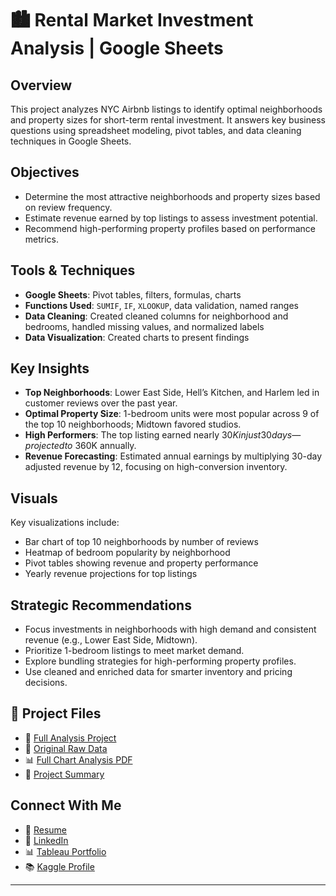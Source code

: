# 🏙️ Rental Market Investment Analysis | Google Sheets

## Overview
This project analyzes NYC Airbnb listings to identify optimal neighborhoods and property sizes for short-term rental investment. It answers key business questions using spreadsheet modeling, pivot tables, and data cleaning techniques in Google Sheets.

## Objectives
- Determine the most attractive neighborhoods and property sizes based on review frequency.
- Estimate revenue earned by top listings to assess investment potential.
- Recommend high-performing property profiles based on performance metrics.

## Tools & Techniques
- **Google Sheets**: Pivot tables, filters, formulas, charts
- **Functions Used**: `SUMIF`, `IF`, `XLOOKUP`, data validation, named ranges
- **Data Cleaning**: Created cleaned columns for neighborhood and bedrooms, handled missing values, and normalized labels
- **Data Visualization**: Created charts to present findings

## Key Insights
- **Top Neighborhoods**: Lower East Side, Hell’s Kitchen, and Harlem led in customer reviews over the past year.
- **Optimal Property Size**: 1-bedroom units were most popular across 9 of the top 10 neighborhoods; Midtown favored studios.
- **High Performers**: The top listing earned nearly $30K in just 30 days—projected to ~$360K annually.
- **Revenue Forecasting**: Estimated annual earnings by multiplying 30-day adjusted revenue by 12, focusing on high-conversion inventory.

## Visuals
Key visualizations include:
- Bar chart of top 10 neighborhoods by number of reviews
- Heatmap of bedroom popularity by neighborhood
- Pivot tables showing revenue and property performance
- Yearly revenue projections for top listings

## Strategic Recommendations
- Focus investments in neighborhoods with high demand and consistent revenue (e.g., Lower East Side, Midtown).
- Prioritize 1-bedroom listings to meet market demand.
- Explore bundling strategies for high-performing property profiles.
- Use cleaned and enriched data for smarter inventory and pricing decisions.

## 📂 Project Files
- 📄 [Full Analysis Project](https://docs.google.com/spreadsheets/d/1rvzgT5BtuRuvsHVPwv9pjAh0A6YOqFmXlzMv-naM-SM/edit?usp=sharing)
- 📑 [Original Raw Data](https://docs.google.com/spreadsheets/d/1YnPxdlJdKRI60PHPeMWyUZ1Urn4qT1rsxiyjUsdThSM/edit?usp=sharing)
- 📊 [Full Chart Analysis PDF](./Rental%20Market%20Analysis%20-%20All%20Charts%20(1).pdf)
- 📑 [Project Summary](./Rental%20Market%20Analysis%20-%20Start%20Here.pdf)

## Connect With Me
- 📄 [Resume](https://docs.google.com/document/d/1__BjBZNdEdzZwglkZYnPurL69lSgW1B4-WJvTYCPRB4/edit?usp=sharing)
- 💼 [LinkedIn](https://www.linkedin.com/in/dalyasohl)
- 📊 [Tableau Portfolio](https://public.tableau.com/app/profile/dalya.s/vizzes)
- 📚 [Kaggle Profile](https://www.kaggle.com/dalyas)

---


